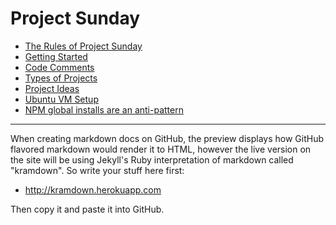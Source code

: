 # Project Sunday

* [The Rules of Project Sunday](https://projectsunday.github.io/docs/the-rules)
* [Getting Started](https://projectsunday.github.io/docs/getting-started)
* [Code Comments](https://projectsunday.github.io/docs/comments)
* [Types of Projects](https://medium.com/@thejaredwilcurt/finishing-the-projects-you-start-c34c27aa6f0f)
* [Project Ideas](https://projectsunday.github.io/docs/project-ideas)
* [Ubuntu VM Setup](https://projectsunday.github.io/Public/UbuntuVMSetup.html)
* [NPM global installs are an anti-pattern](https://projectsunday.github.io/docs/npm-global)

* * *

When creating markdown docs on GitHub, the preview displays how GitHub flavored markdown would render it to HTML, however the live version on the site will be using Jekyll's Ruby interpretation of markdown called "kramdown". So write your stuff here first:

* http://kramdown.herokuapp.com

Then copy it and paste it into GitHub.
